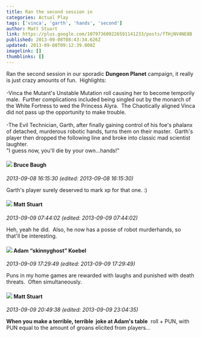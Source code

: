 ```yaml
---
title: Ran the second session in
categories: Actual Play
tags: ['vinca', 'garth', 'hands', 'second']
author: Matt Stuart
link: https://plus.google.com/107973609226591141233/posts/fTHjNV4NE8B
published: 2013-09-08T08:43:34.626Z
updated: 2013-09-08T09:12:39.000Z
imagelink: []
thumblinks: []
---
```


Ran the second session in our sporadic <b>Dungeon Planet</b> campaign, it really is just crazy amounts of fun.  Highlights:<br /><br />-Vinca the Mutant&#39;s Unstable Mutation roll causing her to become temporily male.  Further complications included being singled out by the monarch of the White Fortress to wed the Princess Alyra.  The Chaotically aligned Vinca did not pass up the opportunity to make trouble.<br /><br />-The Evil Technician, Garth, after finally gaining control of his foe&#39;s phalanx of detached, murderous robotic hands, turns them on their master.  Garth&#39;s player then dropped the following line and broke into classic mad scientist laughter.<br />&quot;I guess now, you&#39;ll die by your own...hands!&quot;
<div id='comment z12qjvkxkxbiyjwr504cczhqcqy1thsxd2o'>
  <h4><img src='{{site.baseurl}}//images/avatars/107122403431806926287_photo.jpg'> Bruce Baugh</h4>
      <p><cite>2013-09-08 16:15:30 (edited: 2013-09-08 16:15:30)</cite></p>
        <p>Garth&#39;s player surely deserved to mark xp for that one. :)</p>
</div>
        

<div id='comment z12qjvkxkxbiyjwr504cczhqcqy1thsxd2o'>
  <h4><img src='{{site.baseurl}}//images/avatars/107973609226591141233_photo.jpg'> Matt Stuart</h4>
      <p><cite>2013-09-09 07:44:02 (edited: 2013-09-09 07:44:02)</cite></p>
        <p>Heh, yeah he did.  Also, he now has a posse of robot murderhands, so that&#39;ll be interesting.</p>
</div>
        

<div id='comment z12qjvkxkxbiyjwr504cczhqcqy1thsxd2o'>
  <h4><img src='{{site.baseurl}}//images/avatars/112484087750169360510_photo.jpg'> Adam “skinnyghost” Koebel</h4>
      <p><cite>2013-09-09 17:29:49 (edited: 2013-09-09 17:29:49)</cite></p>
        <p>Puns in my home games are rewarded with laughs and punished with death threats.  Often simultaneously.</p>
</div>
        

<div id='comment z12qjvkxkxbiyjwr504cczhqcqy1thsxd2o'>
  <h4><img src='{{site.baseurl}}//images/avatars/107973609226591141233_photo.jpg'> Matt Stuart</h4>
      <p><cite>2013-09-09 20:49:38 (edited: 2013-09-09 23:04:35)</cite></p>
        <p><b>When you make a terrible, terrible  joke at Adam&#39;s table</b>  roll + PUN, with PUN equal to the amount of groans elicited from players...</p>
</div>
        